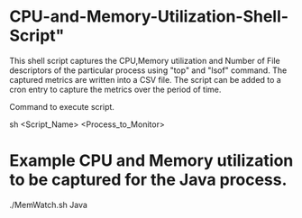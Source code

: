 # CPU-and-Memory-Utilization-Shell-Script"

This shell script captures the CPU,Memory utilization and Number of File descriptors of the particular process using "top" and "lsof" command. The captured metrics are written into a CSV file. The script can be added to a cron entry to capture the metrics over the period of time. 

Command to execute script. 

sh <Script_Name> <Process_to_Monitor>

Example CPU and Memory utilization to be captured for the Java process. 
========================================================================

./MemWatch.sh Java






